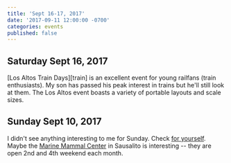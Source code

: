 ```yaml
---
title: 'Sept 16-17, 2017'
date: '2017-09-11 12:00:00 -0700'
categories: events
published: false
---
```


## Saturday Sept 16, 2017

[Los Altos Train Days][train] is an excellent event for young railfans (train enthusiasts). My son has passed his peak interest in trains but he'll still look at them. The Los Altos event boasts a variety of portable layouts and scale sizes.

## Sunday Sept 10, 2017

I didn't see anything interesting to me for Sunday. Check [for yourself][kidfun]. Maybe the [Marine Mammal Center][mammal] in Sausalito is interesting -- they are open 2nd and 4th weekend each month. 

[kidfun]: http://www.bayareakidfun.com/weekend-highlights/
[mammal]: http://www.marinemammalcenter.org/Get-Involved/events/marine-science-sundays.html